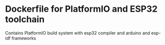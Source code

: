 # Dockerfile for PlatformIO and ESP32 toolchain

Contains PlatformIO build system with esp32 compiler and arduino and esp-idf frameworks